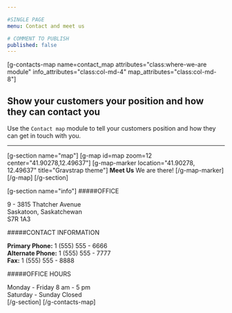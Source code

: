 ```yaml
---

#SINGLE PAGE
menu: Contact and meet us

# COMMENT TO PUBLISH
published: false
---
```


[g-contacts-map name=contact_map attributes="class:where-we-are module" info_attributes="class:col-md-4" map_attributes="class:col-md-8"]

## Show your customers your position and how they can contact you
Use the `Contact map` module to tell your customers position and how they can get in touch with you.

___

[g-section name="map"]
[g-map id=map zoom=12 center="41.90278,12.49637"]
[g-map-marker location="41.90278, 12.49637" title="Gravstrap theme"]
**Meet Us**
We are there!
[/g-map-marker]
[/g-map]
[/g-section]

[g-section name="info"]
#####OFFICE

9 - 3815 Thatcher Avenue  
Saskatoon, Saskatchewan  
S7R 1A3

#####CONTACT INFORMATION

**Primary Phone:** 1 (555) 555 - 6666  
**Alternate Phone:** 1 (555) 555 - 7777  
**Fax:** 1 (555) 555 - 8888


#####OFFICE HOURS

Monday - Friday 8 am - 5 pm  
Saturday - Sunday Closed  
[/g-section]
[/g-contacts-map]
